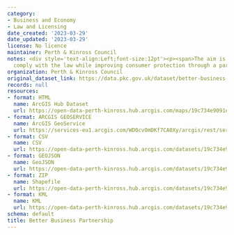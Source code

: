 ```yaml
---
category:
- Business and Economy
- Law and Licensing
date_created: '2023-03-29'
date_updated: '2023-03-29'
license: No licence
maintainer: Perth & Kinross Council
notes: <div style='text-align:Left;font-size:12pt'><p><span>The aim is to help traders
  comply with the law while improving consumer protection through a partnership approach.</span></p></div>
organization: Perth & Kinross Council
original_dataset_link: https://data.pkc.gov.uk/dataset/better-business-partnership1
records: null
resources:
- format: HTML
  name: ArcGIS Hub Dataset
  url: https://open-data-perth-kinross.hub.arcgis.com/maps/19c734e9091e4642a3aebfda031f49e2_5
- format: ARCGIS GEOSERVICE
  name: ArcGIS GeoService
  url: https://services-eu1.arcgis.com/WD0cvOmDKf7CA0Xy/arcgis/rest/services/Better_Business_Partnership/FeatureServer/5
- format: CSV
  name: CSV
  url: https://open-data-perth-kinross.hub.arcgis.com/datasets/19c734e9091e4642a3aebfda031f49e2_5.csv?outSR=%7B%22latestWkid%22%3A27700%2C%22wkid%22%3A27700%7D
- format: GEOJSON
  name: GeoJSON
  url: https://open-data-perth-kinross.hub.arcgis.com/datasets/19c734e9091e4642a3aebfda031f49e2_5.geojson?outSR=%7B%22latestWkid%22%3A27700%2C%22wkid%22%3A27700%7D
- format: ZIP
  name: Shapefile
  url: https://open-data-perth-kinross.hub.arcgis.com/datasets/19c734e9091e4642a3aebfda031f49e2_5.zip?outSR=%7B%22latestWkid%22%3A27700%2C%22wkid%22%3A27700%7D
- format: KML
  name: KML
  url: https://open-data-perth-kinross.hub.arcgis.com/datasets/19c734e9091e4642a3aebfda031f49e2_5.kml?outSR=%7B%22latestWkid%22%3A27700%2C%22wkid%22%3A27700%7D
schema: default
title: Better Business Partnership
---
```

